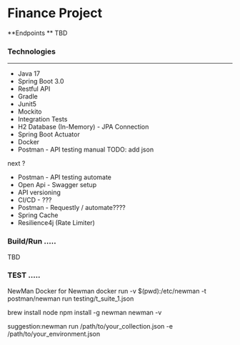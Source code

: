 
# Finance Project

**Endpoints  **
TBD

### Technologies
---  
- Java 17
- Spring Boot 3.0
- Restful API
- Gradle
- Junit5
- Mockito
- Integration Tests
- H2 Database (In-Memory) - JPA Connection
- Spring Boot Actuator
- Docker
- Postman - API testing manual TODO: add json

next ? 
- Postman - API testing automate
- Open Api - Swagger setup
- API versioning
- CI/CD - ??? 
- Postman - Requestly / automate????
- Spring Cache
- Resilience4j (Rate Limiter)

###  Build/Run .....
TBD

### TEST .....

NewMan
Docker for Newman
    docker run -v $(pwd):/etc/newman -t postman/newman run testing/t_suite_1.json

brew install node
npm install -g newman
newman -v


suggestion:newman run /path/to/your_collection.json -e /path/to/your_environment.json


